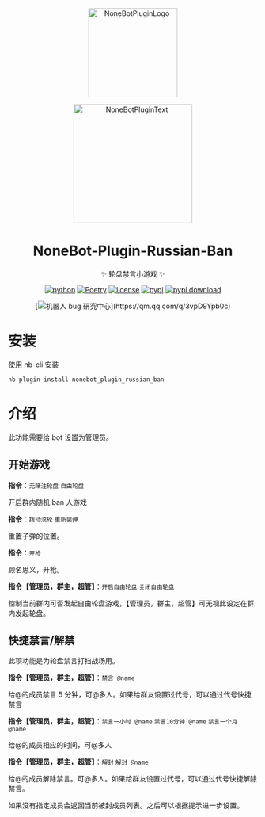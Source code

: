 <div align="center">

<a href="https://v2.nonebot.dev/store">
  <img src="https://raw.githubusercontent.com/A-kirami/nonebot-plugin-template/resources/nbp_logo.png" width="180" height="180" alt="NoneBotPluginLogo">
</a>

<p>
  <img src="https://raw.githubusercontent.com/A-kirami/nonebot-plugin-template/resources/NoneBotPlugin.svg" width="240" alt="NoneBotPluginText">
</p>

# NoneBot-Plugin-Russian-Ban

✨ 轮盘禁言小游戏 ✨

[![python](https://img.shields.io/badge/python-3.12+-blue.svg)](https://www.python.org/)
[![Poetry](https://img.shields.io/endpoint?url=https://python-poetry.org/badge/v0.json)](https://python-poetry.org/)
[![license](https://img.shields.io/github/license/KarisAya/nonebot_plugin_russian_ban.svg)](./LICENSE)
[![pypi](https://img.shields.io/pypi/v/nonebot_plugin_russian_ban.svg)](https://pypi.python.org/pypi/nonebot_plugin_russian_ban)
[![pypi download](https://img.shields.io/pypi/dm/nonebot_plugin_russian_ban)](https://pypi.python.org/pypi/nonebot_plugin_russian_ban)
<br />

[![机器人 bug 研究中心](https://img.shields.io/badge/QQ%E7%BE%A4-744751179-maroon?)](https://qm.qq.com/q/3vpD9Ypb0c)

</div>

# 安装

使用 nb-cli 安装

```bash
nb plugin install nonebot_plugin_russian_ban
```

# 介绍

此功能需要给 bot 设置为管理员。

## 开始游戏

**指令**：`无赌注轮盘` `自由轮盘`

开启群内随机 ban 人游戏

**指令**：`拨动滚轮` `重新装弹`

重置子弹的位置。

**指令**：`开枪`

顾名思义，开枪。

**指令【管理员，群主，超管】**：`开启自由轮盘` `关闭自由轮盘`

控制当前群内可否发起自由轮盘游戏，【管理员，群主，超管】可无视此设定在群内发起轮盘。

## 快捷禁言/解禁

此项功能是为轮盘禁言打扫战场用。

**指令【管理员，群主，超管】**：`禁言 @name`

给@的成员禁言 5 分钟，可@多人。如果给群友设置过代号，可以通过代号快捷禁言

**指令【管理员，群主，超管】**：`禁言一小时 @name` `禁言10分钟 @name` `禁言一个月 @name`

给@的成员相应的时间，可@多人

**指令【管理员，群主，超管】**：`解封` `解封 @name`

给@的成员解除禁言。可@多人。如果给群友设置过代号，可以通过代号快捷解除禁言。

如果没有指定成员会返回当前被封成员列表。之后可以根据提示进一步设置。
